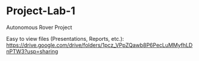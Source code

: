 # Project-Lab-1
Autonomous Rover Project


Easy to view files (Presentations, Reports, etc.): https://drive.google.com/drive/folders/1pcz_VPpZQawb8P6PecLuMMyfhLDnPTW3?usp=sharing
